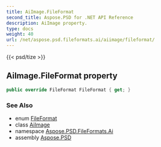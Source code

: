 ```yaml
---
title: AiImage.FileFormat
second_title: Aspose.PSD for .NET API Reference
description: AiImage property. 
type: docs
weight: 40
url: /net/aspose.psd.fileformats.ai/aiimage/fileformat/
---
```

{{< psd/tize >}}
## AiImage.FileFormat property

```csharp
public override FileFormat FileFormat { get; }
```

### See Also

* enum [FileFormat](../../../aspose.psd/fileformat/)
* class [AiImage](../)
* namespace [Aspose.PSD.FileFormats.Ai](../../aiimage/)
* assembly [Aspose.PSD](../../../)


